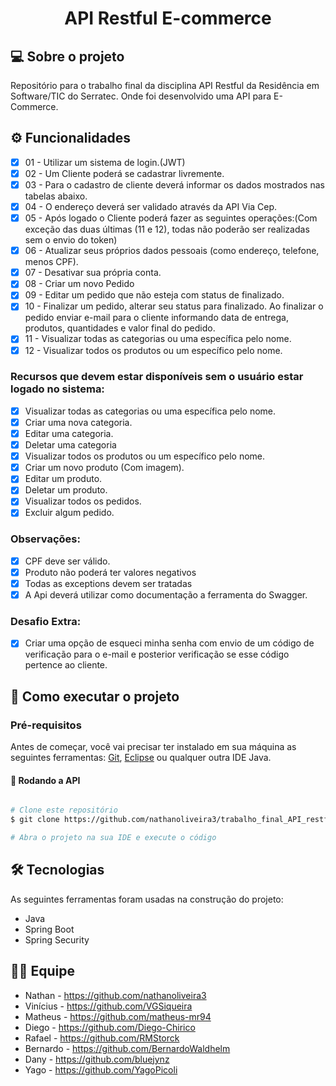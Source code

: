 </p>
<h1 align="center">
    API Restful E-commerce
</h1>


## 💻 Sobre o projeto

Repositório para o trabalho final da disciplina API Restful da Residência em Software/TIC do Serratec. Onde foi desenvolvido uma API para E-Commerce.


## ⚙️ Funcionalidades

- [x] 01 - Utilizar um sistema de login.(JWT)
- [x] 02 - Um Cliente poderá se cadastrar livremente.
- [x] 03 - Para o cadastro de cliente deverá informar os dados mostrados nas tabelas abaixo. 
- [x] 04 - O endereço deverá ser validado através da API Via Cep.
- [x] 05 - Após logado o Cliente poderá fazer as seguintes operações:(Com exceção das duas últimas (11 e 12), todas não poderão ser realizadas sem o envio do token)
- [x] 06 - Atualizar seus próprios dados pessoais (como endereço, telefone, menos CPF).
- [x] 07 - Desativar sua própria conta.
- [x] 08 - Criar um novo Pedido  
- [x] 09 - Editar um pedido  que não esteja com status de finalizado.
- [x] 10 - Finalizar um pedido, alterar seu status para finalizado. Ao finalizar o pedido enviar e-mail para o cliente informando data de entrega, produtos, quantidades e valor final do pedido.
- [x] 11 - Visualizar todas as categorias ou uma específica pelo nome.
- [x] 12 - Visualizar todos os produtos ou um específico pelo nome.

### Recursos que devem estar disponíveis sem o usuário estar logado no sistema:

- [x] Visualizar todas as categorias ou uma específica pelo nome.
- [x] Criar uma nova categoria.
- [x] Editar uma categoria.
- [x] Deletar uma categoria
- [x] Visualizar todos os produtos ou um específico pelo nome.
- [x] Criar um novo produto (Com imagem).
- [x] Editar um produto.
- [x] Deletar um produto.
- [x] Visualizar todos os pedidos.
- [x] Excluir algum pedido.

### Observações:

- [x] CPF deve ser válido.
- [x] Produto não poderá ter valores negativos
- [x] Todas as exceptions devem ser tratadas
- [x] A Api deverá utilizar como documentação a ferramenta do Swagger.

### Desafio Extra:
 
- [x] Criar uma opção de esqueci minha senha com envio de um código de verificação para o e-mail e posterior verificação se esse código pertence ao cliente.


## 🚀 Como executar o projeto

### Pré-requisitos

Antes de começar, você vai precisar ter instalado em sua máquina as seguintes ferramentas:
[Git](https://git-scm.com), [Eclipse](https://www.eclipse.org/downloads/) ou qualquer outra IDE Java.


#### 🎲 Rodando a API

```bash

# Clone este repositório
$ git clone https://github.com/nathanoliveira3/trabalho_final_API_restfull.git

# Abra o projeto na sua IDE e execute o código 

```


## 🛠 Tecnologias

As seguintes ferramentas foram usadas na construção do projeto:

- Java
- Spring Boot
- Spring Security


## 👨‍💻 Equipe

- Nathan - https://github.com/nathanoliveira3
- Vinícius - https://github.com/VGSiqueira
- Matheus - https://github.com/matheus-mr94
- Diego - https://github.com/Diego-Chirico
- Rafael - https://github.com/RMStorck
- Bernardo - https://github.com/BernardoWaldhelm
- Dany - https://github.com/bluejynz
- Yago - https://github.com/YagoPicoli

